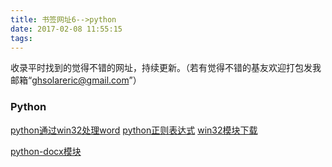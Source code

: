 ```yaml
---
title: 书签网址6-->python
date: 2017-02-08 11:55:15
tags:
---
```

收录平时找到的觉得不错的网址，持续更新。（若有觉得不错的基友欢迎打包发我邮箱“ghsolareric@gmail.com”）
### Python
[python通过win32处理word](http://blog.csdn.net/jazywoo123/article/details/18356713)		[python正则表达式](http://www.runoob.com/python/python-reg-expressions.html)	[win32模块下载](https://sourceforge.net/projects/pywin32/files/)

[python-docx模块](http://python-docx.readthedocs.io/en/latest/index.html)

